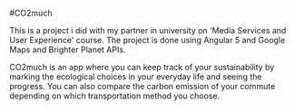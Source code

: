 #CO2much 

This is a project i did with my partner in university on 
'Media Services and User Experience' course. The project is done using 
Angular 5 and Google Maps and Brighter Planet APIs. 

CO2much is an app where you can keep track of your sustainability by marking the 
ecological choices in your everyday life and seeing the progress. You can also compare
the carbon emission of your commute depending on which transportation method you choose. 

